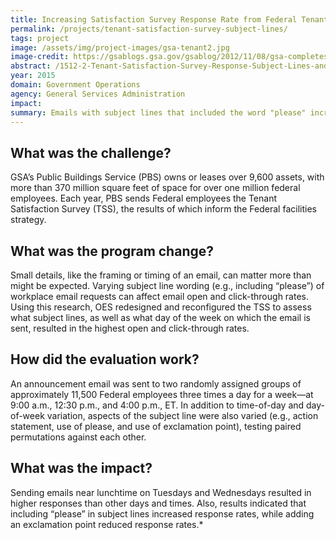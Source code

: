 ```yaml
---
title: Increasing Satisfaction Survey Response Rate from Federal Tenants - Subject Lines and Day of Week
permalink: /projects/tenant-satisfaction-survey-subject-lines/
tags: project
image: /assets/img/project-images/gsa-tenant2.jpg
image-credit: https://gsablogs.gsa.gov/gsablog/2012/11/08/gsa-completes-restoration-of-hipolito-federal-building/
abstract: /1512-2-Tenant-Satisfaction-Survey-Response-Subject-Lines-and-Day-of-Week.pdf
year: 2015
domain: Government Operations
agency: General Services Administration
impact:
summary: Emails with subject lines that included the word "please" increased Federal employees responses to a workplace survey.
---
```

## What was the challenge?

GSA’s Public Buildings Service (PBS) owns or leases over 9,600 assets, with more than 370 million square feet of space for over one million federal employees. Each year, PBS sends Federal employees the Tenant Satisfaction Survey (TSS), the results of which inform the Federal facilities strategy.

## What was the program change?

Small details, like the framing or timing of an email, can matter more than might be expected. Varying subject line wording (e.g., including “please”) of workplace email requests can affect email open and click-through rates. Using this research, OES redesigned and reconfigured the TSS to assess what subject lines, as well as what day of the week on which the email is sent, resulted in the highest open and click-through rates.

## How did the evaluation work?

An announcement email was sent to two randomly assigned groups of approximately 11,500 Federal employees three times a day for a week—at 9:00 a.m., 12:30 p.m., and 4:00 p.m., ET. In addition to time-of-day and day-of-week variation, aspects of the subject line were also varied (e.g., action statement, use of please, and use of exclamation point), testing paired permutations against each other.

## What was the impact?

Sending emails near lunchtime on Tuesdays and Wednesdays resulted in higher responses than other days and times. Also, results indicated that including “please” in subject lines increased response rates, while adding an exclamation point reduced response rates.*

